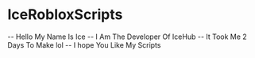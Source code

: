 # IceRobloxScripts
-- Hello My Name Is Ice 
-- I Am The Developer Of IceHub
-- It Took Me 2 Days To Make lol
-- I hope You Like My Scripts
